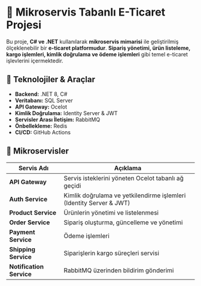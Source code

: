# 🛒 Mikroservis Tabanlı E-Ticaret Projesi

Bu proje, **C# ve .NET** kullanılarak **mikroservis mimarisi** ile geliştirilmiş ölçeklenebilir bir **e-ticaret platformudur**. 
**Sipariş yönetimi, ürün listeleme, kargo işlemleri,  kimlik doğrulama ve ödeme işlemleri** gibi temel e-ticaret işlevlerini içermektedir.

## 🚀 Teknolojiler & Araçlar

- **Backend:** .NET 8, C#
- **Veritabanı:** SQL Server
- **API Gateway:** Ocelot
- **Kimlik Doğrulama:** Identity Server & JWT
- **Servisler Arası İletişim:** RabbitMQ
- **Önbellekleme:** Redis
- **CI/CD:** GitHub Actions

## 📌 Mikroservisler

| Servis Adı        | Açıklama |
|-------------------|----------|
| **API Gateway**  | Servis isteklerini yöneten Ocelot tabanlı ağ geçidi |
| **Auth Service**  | Kimlik doğrulama ve yetkilendirme işlemleri (Identity Server & JWT) |
| **Product Service** | Ürünlerin yönetimi ve listelenmesi |
| **Order Service** | Sipariş oluşturma, güncelleme ve yönetimi |
| **Payment Service** | Ödeme işlemleri |
| **Shipping Service** |	Siparişlerin kargo süreçleri servisi |
| **Notification Service** | RabbitMQ üzerinden bildirim gönderimi |
